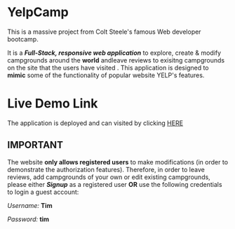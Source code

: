 # YelpCamp
This is a massive project from Colt Steele's famous Web developer bootcamp. 

It is a **_Full-Stack, responsive web application_** to explore, create & modify campgrounds around the **world** andleave reviews to exisitng campgrounds on the site that the users have visited . This application is designed to **mimic** some of the functionality of popular website YELP's features. 

# Live Demo Link
The application is deployed and can visited by clicking [HERE](https://aqueous-bayou-49410.herokuapp.com/)

## IMPORTANT

The website **only allows registered users** to make modifications (in order to demonstrate the authorization features). Therefore, in order to leave reviews, add campgrounds of your own or edit existing campgrounds, please either **_Signup_** as a registered user **OR** use the following credentials to login a guest account:

*Username:* **Tim**

*Password:* **tim**
